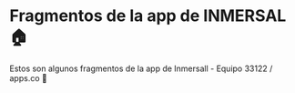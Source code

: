 # Fragmentos de la app de INMERSAL :house:
Estos son algunos fragmentos de la app de Inmersall - Equipo 33122 / apps.co :100:
